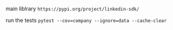 main liblrary 
`https://pypi.org/project/linkedin-sdk/`

run the tests
`pytest --cov=company --ignore=data --cache-clear  `